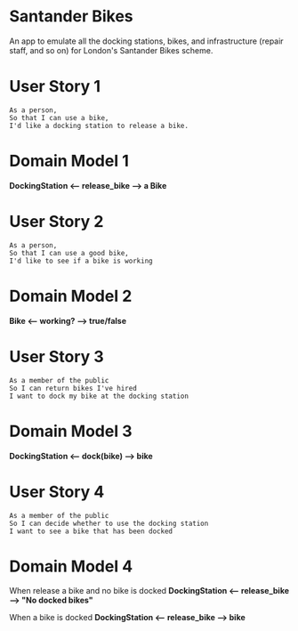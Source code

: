 # Santander Bikes
An app to emulate all the docking stations, bikes, and infrastructure (repair staff, and so on) for London's Santander Bikes scheme.

# User Story 1
```
As a person,
So that I can use a bike,
I'd like a docking station to release a bike.
```
# Domain Model 1
**DockingStation <-- release_bike --> a Bike**

# User Story 2
```
As a person,
So that I can use a good bike,
I'd like to see if a bike is working
```
# Domain Model 2
**Bike <-- working? --> true/false**

# User Story 3
```
As a member of the public
So I can return bikes I've hired
I want to dock my bike at the docking station
```
# Domain Model 3
**DockingStation <-- dock(bike) --> bike**

# User Story 4
```
As a member of the public
So I can decide whether to use the docking station
I want to see a bike that has been docked
```
# Domain Model 4
When release a bike and no bike is docked
**DockingStation <-- release_bike --> "No docked bikes"**

When a bike is docked
**DockingStation <-- release_bike --> bike**
